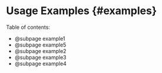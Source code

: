 Usage Examples {#examples}
============

Table of contents:

- @subpage example1
- @subpage example5
- @subpage example2
- @subpage example3
- @subpage example4
